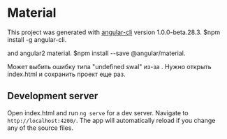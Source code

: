# Material

This project was generated with [angular-cli](https://github.com/angular/angular-cli) version 1.0.0-beta.28.3.
$npm install -g angular-cli.

and angular2 material.
$npm install --save @angular/material.

Может выбить ошибку типа "undefined swal" из-за <script src="https://cdn.jsdelivr.net/sweetalert2/6.4.2/sweetalert2.min.js"></script>.
Нужно открыть index.html и сохранить проект еще раз.

## Development server
Open index.html and run `ng serve` for a dev server. Navigate to `http://localhost:4200/`. The app will automatically reload if you change any of the source files.

